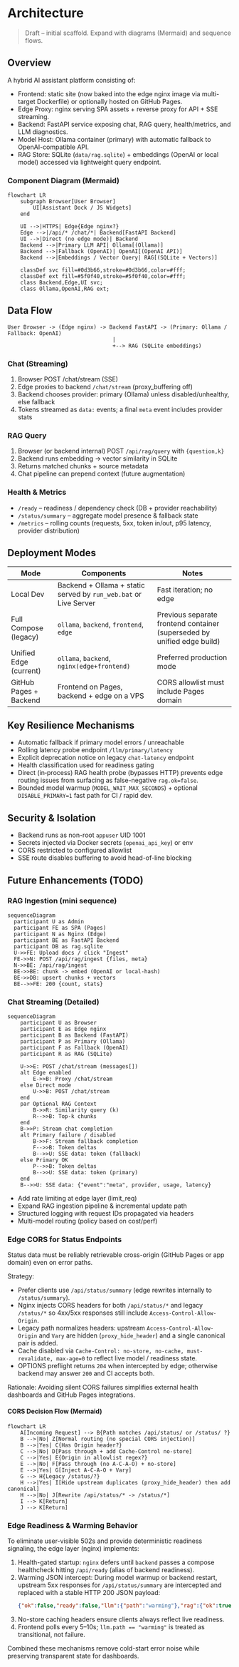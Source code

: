 # Architecture

> Draft – initial scaffold. Expand with diagrams (Mermaid) and sequence flows.

## Overview
A hybrid AI assistant platform consisting of:
- Frontend: static site (now baked into the edge nginx image via multi-target Dockerfile) or optionally hosted on GitHub Pages.
- Edge Proxy: nginx serving SPA assets + reverse proxy for API + SSE streaming.
- Backend: FastAPI service exposing chat, RAG query, health/metrics, and LLM diagnostics.
- Model Host: Ollama container (primary) with automatic fallback to OpenAI-compatible API.
- RAG Store: SQLite (`data/rag.sqlite`) + embeddings (OpenAI or local model) accessed via lightweight query endpoint.

### Component Diagram (Mermaid)
```mermaid
flowchart LR
    subgraph Browser[User Browser]
        UI[Assistant Dock / JS Widgets]
    end

    UI -->|HTTPS| Edge{Edge nginx?}
    Edge -->|/api/* /chat/*| Backend[FastAPI Backend]
    UI -->|Direct (no edge mode)| Backend
    Backend -->|Primary LLM API| Ollama[(Ollama)]
    Backend -->|Fallback (OpenAI)| OpenAI[(OpenAI API)]
    Backend -->|Embeddings / Vector Query| RAG[(SQLite + Vectors)]

    classDef svc fill=#0d3b66,stroke=#0d3b66,color=#fff;
    classDef ext fill=#5f0f40,stroke=#5f0f40,color=#fff;
    class Backend,Edge,UI svc;
    class Ollama,OpenAI,RAG ext;
```

## Data Flow
```
User Browser -> (Edge nginx) -> Backend FastAPI -> (Primary: Ollama / Fallback: OpenAI)
                                 |
                                 +--> RAG (SQLite embeddings)
```

### Chat (Streaming)
1. Browser POST /chat/stream (SSE)
2. Edge proxies to backend `/chat/stream` (proxy_buffering off)
3. Backend chooses provider: primary (Ollama) unless disabled/unhealthy, else fallback
4. Tokens streamed as `data:` events; a final `meta` event includes provider stats

### RAG Query
1. Browser (or backend internal) POST `/api/rag/query` with `{question,k}`
2. Backend runs embedding → vector similarity in SQLite
3. Returns matched chunks + source metadata
4. Chat pipeline can prepend context (future augmentation)

### Health & Metrics
- `/ready` – readiness / dependency check (DB + provider reachability)
- `/status/summary` – aggregate model presence & fallback state
- `/metrics` – rolling counts (requests, 5xx, token in/out, p95 latency, provider distribution)

## Deployment Modes
| Mode | Components | Notes |
|------|------------|-------|
| Local Dev | Backend + Ollama + static served by `run_web.bat` or Live Server | Fast iteration; no edge |
| Full Compose (legacy) | `ollama`, `backend`, `frontend`, `edge` | Previous separate frontend container (superseded by unified edge build) |
| Unified Edge (current) | `ollama`, `backend`, `nginx(edge+frontend)` | Preferred production mode |
| GitHub Pages + Backend | Frontend on Pages, backend + edge on a VPS | CORS allowlist must include Pages domain |

## Key Resilience Mechanisms
- Automatic fallback if primary model errors / unreachable
- Rolling latency probe endpoint `/llm/primary/latency`
- Explicit deprecation notice on legacy `chat-latency` endpoint
- Health classification used for readiness gating
- Direct (in‑process) RAG health probe (bypasses HTTP) prevents edge routing issues from surfacing as false-negative `rag.ok=false`.
- Bounded model warmup (`MODEL_WAIT_MAX_SECONDS`) + optional `DISABLE_PRIMARY=1` fast path for CI / rapid dev.

## Security & Isolation
- Backend runs as non-root `appuser` UID 1001
- Secrets injected via Docker secrets (`openai_api_key`) or env
- CORS restricted to configured allowlist
- SSE route disables buffering to avoid head-of-line blocking

## Future Enhancements (TODO)
### RAG Ingestion (mini sequence)

```mermaid
sequenceDiagram
  participant U as Admin
  participant FE as SPA (Pages)
  participant N as Nginx (Edge)
  participant BE as FastAPI Backend
  participant DB as rag.sqlite
  U->>FE: Upload docs / click "Ingest"
  FE->>N: POST /api/rag/ingest {files, meta}
  N->>BE: /api/rag/ingest
  BE->>BE: chunk -> embed (OpenAI or local-hash)
  BE->>DB: upsert chunks + vectors
  BE-->>FE: 200 {count, stats}
```

### Chat Streaming (Detailed)
```mermaid
sequenceDiagram
    participant U as Browser
    participant E as Edge nginx
    participant B as Backend (FastAPI)
    participant P as Primary (Ollama)
    participant F as Fallback (OpenAI)
    participant R as RAG (SQLite)

    U->>E: POST /chat/stream (messages[])
    alt Edge enabled
        E->>B: Proxy /chat/stream
    else Direct mode
        U->>B: POST /chat/stream
    end
    par Optional RAG Context
        B->>R: Similarity query (k)
        R-->>B: Top-k chunks
    end
    B->>P: Stream chat completion
    alt Primary failure / disabled
        B->>F: Stream fallback completion
        F-->>B: Token deltas
        B-->>U: SSE data: token (fallback)
    else Primary OK
        P-->>B: Token deltas
        B-->>U: SSE data: token (primary)
    end
    B-->>U: SSE data: {"event":"meta", provider, usage, latency}
```
- Add rate limiting at edge layer (limit_req)
- Expand RAG ingestion pipeline & incremental update path
- Structured logging with request IDs propagated via headers
- Multi-model routing (policy based on cost/perf)

### Edge CORS for Status Endpoints
Status data must be reliably retrievable cross-origin (GitHub Pages or app domain) even on error paths.

Strategy:
* Prefer clients use `/api/status/summary` (edge rewrites internally to `/status/summary`).
* Nginx injects CORS headers for both `/api/status/*` and legacy `/status/*` so 4xx/5xx responses still include `Access-Control-Allow-Origin`.
* Legacy path normalizes headers: upstream `Access-Control-Allow-Origin` and `Vary` are hidden (`proxy_hide_header`) and a single canonical pair is added.
* Cache disabled via `Cache-Control: no-store, no-cache, must-revalidate, max-age=0` to reflect live model / readiness state.
* OPTIONS preflight returns `204` when intercepted by edge; otherwise backend may answer `200` and CI accepts both.

Rationale: Avoiding silent CORS failures simplifies external health dashboards and GitHub Pages integrations.

#### CORS Decision Flow (Mermaid)
```mermaid
flowchart LR
    A[Incoming Request] --> B{Path matches /api/status/ or /status/ ?}
    B -->|No| Z[Normal routing (no special CORS injection)]
    B -->|Yes| C{Has Origin header?}
    C -->|No| D[Pass through + add Cache-Control no-store]
    C -->|Yes| E{Origin in allowlist regex?}
    E -->|No| F[Pass through (no A-C-A-O) + no-store]
    E -->|Yes| G[Inject A-C-A-O + Vary]
    G --> H{Legacy /status/?}
    H -->|Yes| I[Hide upstream duplicates (proxy_hide_header) then add canonical]
    H -->|No| J[Rewrite /api/status/* -> /status/*]
    I --> K[Return]
    J --> K[Return]
```

### Edge Readiness & Warming Behavior
To eliminate user-visible 502s and provide deterministic readiness signaling, the edge layer (nginx) implements:

1. Health-gated startup: `nginx` defers until `backend` passes a compose healthcheck hitting `/api/ready` (alias of backend readiness).
2. Warming JSON intercept: During model warmup or backend restart, upstream 5xx responses for `/api/status/summary` are intercepted and replaced with a stable HTTP 200 JSON payload:
    ```json
    {"ok":false,"ready":false,"llm":{"path":"warming"},"rag":{"ok":true}}
    ```
3. No-store caching headers ensure clients always reflect live readiness.
4. Frontend polls every 5–10s; `llm.path == "warming"` is treated as transitional, not failure.

Combined these mechanisms remove cold-start error noise while preserving transparent state for dashboards.


